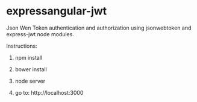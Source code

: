 expressangular-jwt
==================

Json Wen Token authentication and authorization using jsonwebtoken and express-jwt node modules.

Instructions:

1) npm install

2) bower install

3) node server

4) go to: http://localhost:3000
